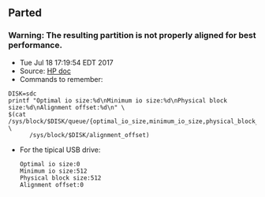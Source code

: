 ## Parted

### Warning: The resulting partition is not properly aligned for best performance.

* Tue Jul 18 17:19:54 EDT 2017
* Source: [HP doc](http://h20564.www2.hpe.com/hpsc/doc/public/display?docId=emr_na-c03479326&DocLang=en&docLocale=en_US&jumpid=reg_r11944_uken_c-001_title_r0001)
* Commands to remember:
``` shell
DISK=sdc
printf "Optimal io size:%d\nMinimum io size:%d\nPhysical block size:%d\nAlignment offset:%d\n" \
$(cat /sys/block/$DISK/queue/{optimal_io_size,minimum_io_size,physical_block_size} \
      /sys/block/$DISK/alignment_offset)
```
* For the tipical USB drive:
  ``` shell
  Optimal io size:0
  Minimum io size:512
  Physical block size:512
  Alignment offset:0
  ```
